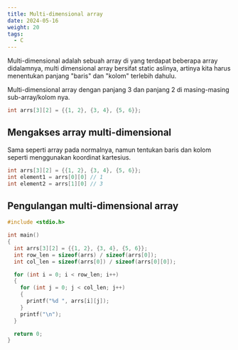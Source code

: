```yaml
---
title: Multi-dimensional array
date: 2024-05-16
weight: 20
tags: 
  - C
---
```


Multi-dimensional adalah sebuah array di yang terdapat beberapa array didalamnya, multi dimensional array bersifat static aslinya, artinya kita harus menentukan panjang "baris" dan "kolom" terlebih dahulu.

Multi-dimensional array dengan panjang 3 dan panjang 2 di masing-masing sub-array/kolom nya.

```c
int arrs[3][2] = {{1, 2}, {3, 4}, {5, 6}};
```

## Mengakses array multi-dimensional

Sama seperti array pada normalnya, namun tentukan baris dan kolom seperti menggunakan koordinat kartesius.

```c
int arrs[3][2] = {{1, 2}, {3, 4}, {5, 6}};
int element1 = arrs[0][0] // 1
int element2 = arrs[1][0] // 3
```

## Pengulangan multi-dimensional array

```c
#include <stdio.h>

int main()
{
  int arrs[3][2] = {{1, 2}, {3, 4}, {5, 6}};
  int row_len = sizeof(arrs) / sizeof(arrs[0]);
  int col_len = sizeof(arrs[0]) / sizeof(arrs[0][0]);

  for (int i = 0; i < row_len; i++)
  {
    for (int j = 0; j < col_len; j++)
    {
      printf("%d ", arrs[i][j]);
    }
    printf("\n");
  }

  return 0;
}
```
